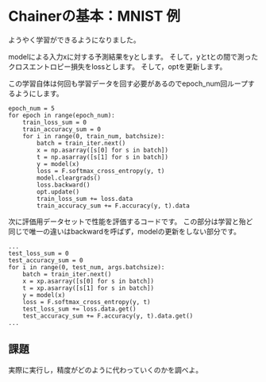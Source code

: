 # Chainerの基本：MNIST 例

ようやく学習ができるようになりました。

modelによる入力xに対する予測結果をyとします。
そして，yとtとの間で測ったクロスエントロピー損失をlossとします。
そして，optを更新します。

この学習自体は何回も学習データを回す必要があるのでepoch_num回ループするようにします。
```
epoch_num = 5
for epoch in range(epoch_num):
    train_loss_sum = 0
    train_accuracy_sum = 0
    for i in range(0, train_num, batchsize):
        batch = train_iter.next()
        x = np.asarray([s[0] for s in batch])
        t = np.asarray([s[1] for s in batch])
        y = model(x)
        loss = F.softmax_cross_entropy(y, t)
        model.cleargrads()
        loss.backward()
        opt.update()
        train_loss_sum += loss.data
        train_accuracy_sum += F.accuracy(y, t).data
```

次に評価用データセットで性能を評価するコードです。
この部分は学習と殆ど同じで唯一の違いはbackwardを呼ばず，modelの更新をしない部分です。
```
...
test_loss_sum = 0
test_accuracy_sum = 0
for i in range(0, test_num, args.batchsize):
    batch = train_iter.next()
    x = xp.asarray([s[0] for s in batch])
    t = xp.asarray([s[1] for s in batch])
    y = model(x)
    loss = F.softmax_cross_entropy(y, t)
    test_loss_sum += loss.data.get()
    test_accuracy_sum += F.accuracy(y, t).data.get()
...
```

## 課題

実際に実行し，精度がどのように代わっていくのかを調べよ。



